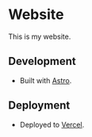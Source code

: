 # Website

This is my website.

## Development
- Built with [Astro](https://astro.build/).

## Deployment
- Deployed to [Vercel](https://vercel.com).
